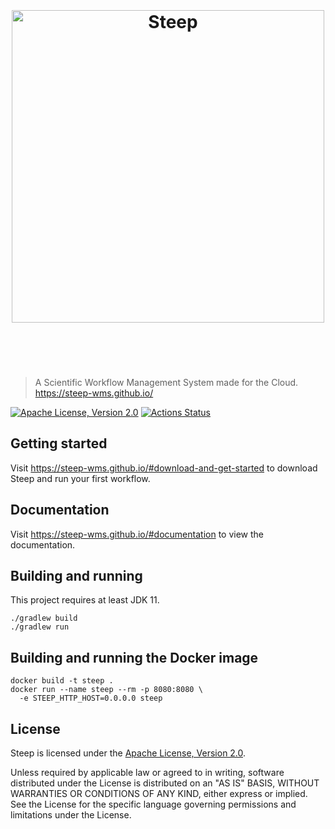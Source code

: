 <h1 align="center">
	<br>
	<br>
	<img width="500" src="https://steep-wms.github.io/images/steep-logo.svg" alt="Steep">
	<br>
	<br>
	<br>
</h1>

> A Scientific Workflow Management System made for the Cloud. https://steep-wms.github.io/

[![Apache License, Version 2.0](https://img.shields.io/badge/license-Apache--2.0-blue.svg)](http://www.apache.org/licenses/LICENSE-2.0) [![Actions Status](https://github.com/steep-wms/steep/workflows/Java%20CI/badge.svg)](https://github.com/steep-wms/steep/actions)

Getting started
---------------

Visit https://steep-wms.github.io/#download-and-get-started to download Steep and run your first workflow.

Documentation
-------------

Visit https://steep-wms.github.io/#documentation to view the documentation.

Building and running
--------------------

This project requires at least JDK 11.

    ./gradlew build
    ./gradlew run

Building and running the Docker image
-------------------------------------

    docker build -t steep .
    docker run --name steep --rm -p 8080:8080 \
      -e STEEP_HTTP_HOST=0.0.0.0 steep

License
-------

Steep is licensed under the
[Apache License, Version 2.0](http://www.apache.org/licenses/LICENSE-2.0).

Unless required by applicable law or agreed to in writing, software
distributed under the License is distributed on an "AS IS" BASIS,
WITHOUT WARRANTIES OR CONDITIONS OF ANY KIND, either express or implied.
See the License for the specific language governing permissions and
limitations under the License.
